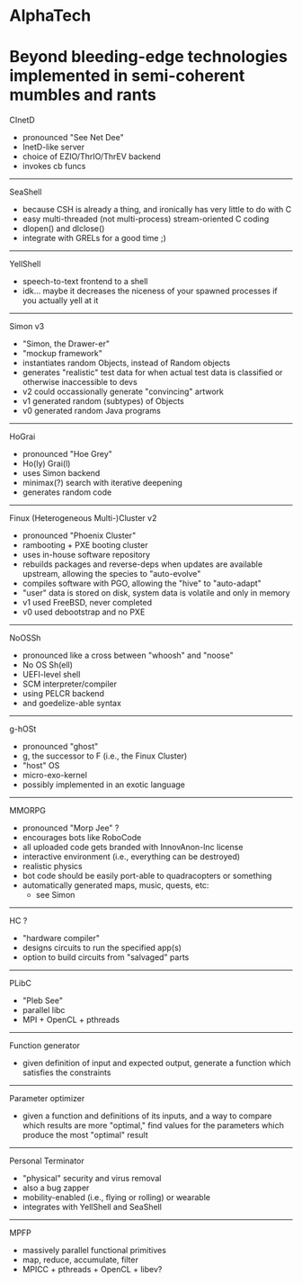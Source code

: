 # AlphaTech
Beyond bleeding-edge technologies implemented in semi-coherent mumbles and rants
==========
CInetD
- pronounced "See Net Dee"
- InetD-like server
- choice of EZIO/ThrIO/ThrEV backend
- invokes cb funcs
----------
SeaShell
- because CSH is already a thing,
  and ironically has very little to do with C
- easy multi-threaded
  (not multi-process)
  stream-oriented C coding
- dlopen() and dlclose()
- integrate with GRELs for a good time ;)
----------
YellShell
- speech-to-text frontend to a shell
- idk... maybe it decreases the niceness of your spawned processes
  if you actually yell at it
----------
Simon v3
- "Simon, the Drawer-er"
- "mockup framework"
- instantiates random Objects,
  instead of Random objects
- generates "realistic" test data
  for when actual test data is classified
  or otherwise inaccessible to devs
- v2 could occassionally generate "convincing" artwork
- v1 generated random (subtypes) of Objects
- v0 generated random Java programs
----------
HoGrai
- pronounced "Hoe Grey"
- Ho(ly) Grai(l)
- uses Simon backend
- minimax(?) search with iterative deepening
- generates random code
----------
Finux (Heterogeneous Multi-)Cluster v2
- pronounced "Phoenix Cluster"
- rambooting + PXE booting cluster
- uses in-house software repository
- rebuilds packages and reverse-deps
  when updates are available upstream,
  allowing the species to "auto-evolve"
- compiles software with PGO,
  allowing the "hive" to "auto-adapt"
- "user" data is stored on disk,
  system data is volatile and only in memory
- v1 used FreeBSD, never completed
- v0 used debootstrap and no PXE
----------
NoOSSh
- pronounced like a cross between "whoosh" and "noose"
- No OS Sh(ell)
- UEFI-level shell
- SCM interpreter/compiler
- using PELCR backend
- and goedelize-able syntax
----------
g-hOSt
- pronounced "ghost"
- g, the successor to F (i.e., the Finux Cluster)
- "host" OS
- micro-exo-kernel
- possibly implemented in an exotic language
----------
MMORPG
- pronounced "Morp Jee" ?
- encourages bots
  like RoboCode
- all uploaded code gets branded with InnovAnon-Inc license
- interactive environment (i.e., everything can be destroyed)
- realistic physics
- bot code should be easily port-able to quadracopters or something
- automatically generated maps, music, quests, etc:
  - see Simon
----------
HC ?
- "hardware compiler"
- designs circuits to run the specified app(s)
- option to build circuits from "salvaged" parts
----------
PLibC
- "Pleb See"
- parallel libc
- MPI + OpenCL + pthreads
----------
Function generator
- given definition of input and expected output,
  generate a function which satisfies the constraints
----------
Parameter optimizer
- given a function and definitions of its inputs,
  and a way to compare which results are more "optimal,"
  find values for the parameters which produce the most "optimal" result
----------
Personal Terminator
- "physical" security and virus removal
- also a bug zapper
- mobility-enabled (i.e., flying or rolling) or wearable
- integrates with YellShell and SeaShell
----------
MPFP
- massively parallel functional primitives
- map, reduce, accumulate, filter
- MPICC + pthreads + OpenCL + libev?
